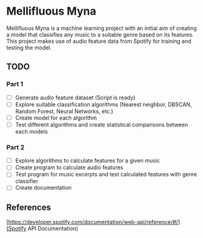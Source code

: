 # Mellifluous Myna

Mellifluous Myna is a machine learning project with an initial aim of creating a model that classifies any music to a suitable genre based on its features. This project makes use of audio feature data from Spotify for training and testing the model.

## TODO

### Part 1

- [ ] Generate audio feature dataset (Script is ready)
- [ ] Explore suitable classification algorithms (Nearest neighbor, DBSCAN, Random Forest, Neural Networks, etc.)
- [ ] Create model for each algorithm
- [ ] Test different algorithms and create statistical comparisons between each models

### Part 2

- [ ] Explore algorithms to calculate features for a given music
- [ ] Create program to calculate audio features
- [ ] Test program for music excerpts and test calculated features with genre classifier
- [ ] Create documentation

## References

[https://developer.spotify.com/documentation/web-api/reference/#/](Spotify API Documentation)

